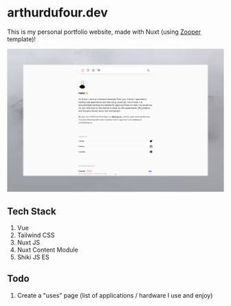 # arthurdufour.dev

This is my personal portfolio website, made with Nuxt (using [Zooper](https://zooper.pages.dev) template)!

![Website preview](./public/preview.jpeg)

## Tech Stack

1. Vue
2. Tailwind CSS
3. Nuxt JS
4. Nuxt Content Module
5. Shiki JS ES

## Todo

1. Create a "uses" page (list of applications / hardware I use and enjoy)
